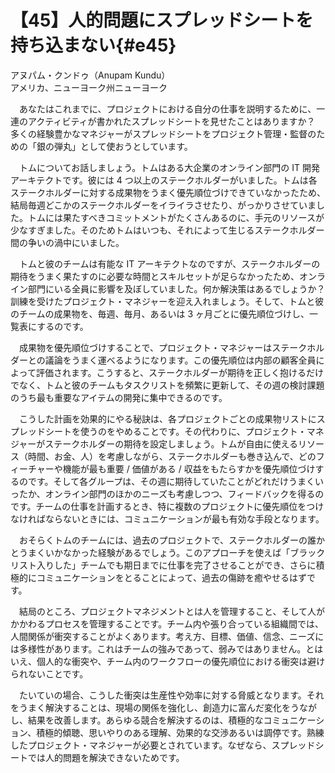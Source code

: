 # 【45】人的問題にスプレッドシートを持ち込まない{#e45}

<div class="author">アヌパム・クンドゥ（Anupam Kundu）</div>
<div class="author_address">アメリカ、ニューヨーク州ニューヨーク</div>

　あなたはこれまでに、プロジェクトにおける自分の仕事を説明するために、一連のアクティビティが書かれたスプレッドシートを見せたことはありますか？　多くの経験豊かなマネジャーがスプレッドシートをプロジェクト管理・監督のための「銀の弾丸」として使おうとしています。

　トムについてお話しましょう。トムはある大企業のオンライン部門の IT 開発アーキテクトです。彼には 4 つ以上のステークホルダーがいました。トムは各ステークホルダーに対する成果物をうまく優先順位づけできていなかったため、結局毎週どこかのステークホルダーをイライラさせたり、がっかりさせていました。トムには果たすべきコミットメントがたくさんあるのに、手元のリソースが少なすぎました。そのためトムはいつも、それによって生じるステークホルダー間の争いの渦中にいました。

　トムと彼のチームは有能な IT アーキテクトなのですが、ステークホルダーの期待をうまく果たすのに必要な時間とスキルセットが足らなかったため、オンライン部門にいる全員に影響を及ぼしていました。何か解決策はあるでしょうか？　訓練を受けたプロジェクト・マネジャーを迎え入れましょう。そして、トムと彼のチームの成果物を、毎週、毎月、あるいは 3 ヶ月ごとに優先順位づけし、一覧表にするのです。

　成果物を優先順位づけすることで、プロジェクト・マネジャーはステークホルダーとの議論をうまく運べるようになります。この優先順位は内部の顧客全員によって評価されます。こうすると、ステークホルダーが期待を正しく抱けるだけでなく、トムと彼のチームもタスクリストを頻繁に更新して、その週の検討課題のうち最も重要なアイテムの開発に集中できるのです。

　こうした計画を効果的にやる秘訣は、各プロジェクトごとの成果物リストにスプレッドシートを使うのをやめることです。その代わりに、プロジェクト・マネジャーがステークホルダーの期待を設定しましょう。トムが自由に使えるリソース（時間、お金、人）を考慮しながら、ステークホルダーも巻き込んで、どのフィーチャーや機能が最も重要 / 価値がある / 収益をもたらすかを優先順位づけするのです。そして各グループは、その週に期待していたことがどれだけうまくいったか、オンライン部門のほかのニーズも考慮しつつ、フィードバックを得るのです。チームの仕事を計画するとき、特に複数のプロジェクトに優先順位をつけなければならないときには、コミュニケーションが最も有効な手段となります。

　おそらくトムのチームには、過去のプロジェクトで、ステークホルダーの誰かとうまくいかなかった経験があるでしょう。このアプローチを使えば「ブラックリスト入りした」チームでも期日までに仕事を完了させることができ、さらに積極的にコミュニケーションをとることによって、過去の傷跡を癒やせるはずです。

　結局のところ、プロジェクトマネジメントとは人を管理すること、そして人がかかわるプロセスを管理することです。チーム内や張り合っている組織間では、人間関係が衝突することがよくあります。考え方、目標、価値、信念、ニーズには多様性があります。これはチームの強みであって、弱みではありません。とはいえ、個人的な衝突や、チーム内のワークフローの優先順位における衝突は避けられないことです。

　たいていの場合、こうした衝突は生産性や効率に対する脅威となります。それをうまく解決することは、現場の関係を強化し、創造力に富んだ変化をうながし、結果を改善します。あらゆる競合を解決するのは、積極的なコミュニケーション、積極的傾聴、思いやりのある理解、効果的な交渉あるいは調停です。熟練したプロジェクト・マネジャーが必要とされています。なぜなら、スプレッドシートでは人的問題を解決できないためです。
